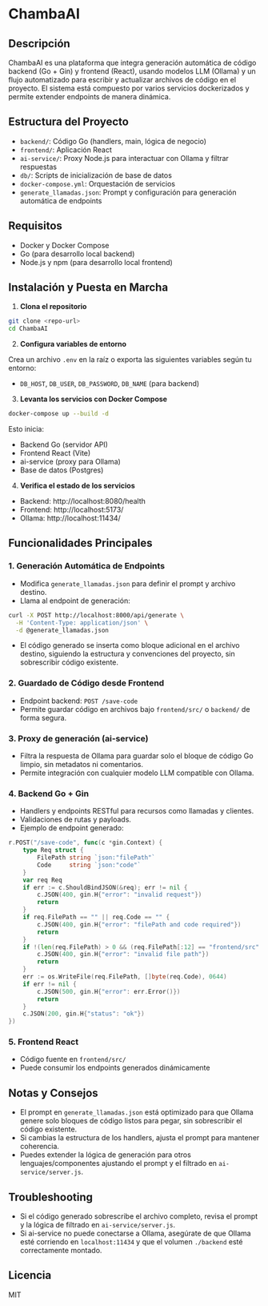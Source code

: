 # ChambaAI

## Descripción
ChambaAI es una plataforma que integra generación automática de código backend (Go + Gin) y frontend (React), usando modelos LLM (Ollama) y un flujo automatizado para escribir y actualizar archivos de código en el proyecto. El sistema está compuesto por varios servicios dockerizados y permite extender endpoints de manera dinámica.

## Estructura del Proyecto
- `backend/`: Código Go (handlers, main, lógica de negocio)
- `frontend/`: Aplicación React
- `ai-service/`: Proxy Node.js para interactuar con Ollama y filtrar respuestas
- `db/`: Scripts de inicialización de base de datos
- `docker-compose.yml`: Orquestación de servicios
- `generate_llamadas.json`: Prompt y configuración para generación automática de endpoints

## Requisitos
- Docker y Docker Compose
- Go (para desarrollo local backend)
- Node.js y npm (para desarrollo local frontend)

## Instalación y Puesta en Marcha

1. **Clona el repositorio**

```sh
git clone <repo-url>
cd ChambaAI
```

2. **Configura variables de entorno**

Crea un archivo `.env` en la raíz o exporta las siguientes variables según tu entorno:
- `DB_HOST`, `DB_USER`, `DB_PASSWORD`, `DB_NAME` (para backend)

3. **Levanta los servicios con Docker Compose**

```sh
docker-compose up --build -d
```
Esto inicia:
- Backend Go (servidor API)
- Frontend React (Vite)
- ai-service (proxy para Ollama)
- Base de datos (Postgres)

4. **Verifica el estado de los servicios**

- Backend: http://localhost:8080/health
- Frontend: http://localhost:5173/
- Ollama: http://localhost:11434/

## Funcionalidades Principales

### 1. Generación Automática de Endpoints
- Modifica `generate_llamadas.json` para definir el prompt y archivo destino.
- Llama al endpoint de generación:

```sh
curl -X POST http://localhost:8000/api/generate \
  -H 'Content-Type: application/json' \
  -d @generate_llamadas.json
```
- El código generado se inserta como bloque adicional en el archivo destino, siguiendo la estructura y convenciones del proyecto, sin sobrescribir código existente.

### 2. Guardado de Código desde Frontend
- Endpoint backend: `POST /save-code`
- Permite guardar código en archivos bajo `frontend/src/` o `backend/` de forma segura.

### 3. Proxy de generación (ai-service)
- Filtra la respuesta de Ollama para guardar solo el bloque de código Go limpio, sin metadatos ni comentarios.
- Permite integración con cualquier modelo LLM compatible con Ollama.

### 4. Backend Go + Gin
- Handlers y endpoints RESTful para recursos como llamadas y clientes.
- Validaciones de rutas y payloads.
- Ejemplo de endpoint generado:

```go
r.POST("/save-code", func(c *gin.Context) {
    type Req struct {
        FilePath string `json:"filePath"`
        Code     string `json:"code"`
    }
    var req Req
    if err := c.ShouldBindJSON(&req); err != nil {
        c.JSON(400, gin.H{"error": "invalid request"})
        return
    }
    if req.FilePath == "" || req.Code == "" {
        c.JSON(400, gin.H{"error": "filePath and code required"})
        return
    }
    if !(len(req.FilePath) > 0 && (req.FilePath[:12] == "frontend/src" || req.FilePath[:7] == "backend")) {
        c.JSON(400, gin.H{"error": "invalid file path"})
        return
    }
    err := os.WriteFile(req.FilePath, []byte(req.Code), 0644)
    if err != nil {
        c.JSON(500, gin.H{"error": err.Error()})
        return
    }
    c.JSON(200, gin.H{"status": "ok"})
})
```

### 5. Frontend React
- Código fuente en `frontend/src/`
- Puede consumir los endpoints generados dinámicamente

## Notas y Consejos
- El prompt en `generate_llamadas.json` está optimizado para que Ollama genere solo bloques de código listos para pegar, sin sobrescribir el código existente.
- Si cambias la estructura de los handlers, ajusta el prompt para mantener coherencia.
- Puedes extender la lógica de generación para otros lenguajes/componentes ajustando el prompt y el filtrado en `ai-service/server.js`.

## Troubleshooting
- Si el código generado sobrescribe el archivo completo, revisa el prompt y la lógica de filtrado en `ai-service/server.js`.
- Si ai-service no puede conectarse a Ollama, asegúrate de que Ollama esté corriendo en `localhost:11434` y que el volumen `./backend` esté correctamente montado.

## Licencia
MIT
